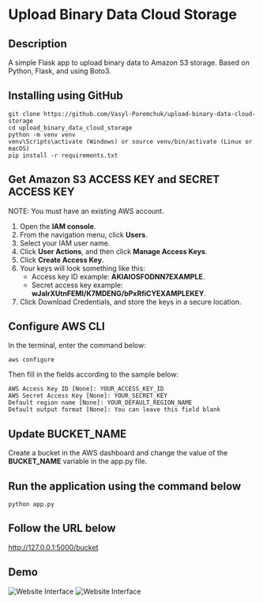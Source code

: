 # Upload Binary Data Cloud Storage

## Description
A simple Flask app to upload binary data to Amazon S3 storage. Based on Python, Flask, and using Boto3.

## Installing using GitHub
```shell
git clone https://github.com/Vasyl-Poremchuk/upload-binary-data-cloud-storage
cd upload_binary_data_cloud_storage
python -m venv venv
venv\Scripts\activate (Windows) or source venv/bin/activate (Linux or macOS)
pip install -r requirements.txt
```

## Get Amazon S3 ACCESS KEY and SECRET ACCESS KEY
NOTE: You must have an existing AWS account.

1. Open the **IAM console**.
2. From the navigation menu, click **Users**.
3. Select your IAM user name.
4. Click **User Actions**, and then click **Manage Access Keys**.
5. Click **Create Access Key**.
6. Your keys will look something like this:
   * Access key ID example: **AKIAIOSFODNN7EXAMPLE**.
   * Secret access key example: **wJaIrXUtnFEMI/K7MDENG/bPxRfiCYEXAMPLEKEY**.
7. Click Download Credentials, and store the keys in a secure location.


## Configure AWS CLI
In the terminal, enter the command below:
```
aws configure
```
Then fill in the fields according to the sample below:
```
AWS Access Key ID [None]: YOUR_ACCESS_KEY_ID
AWS Secret Access Key [None]: YOUR_SECRET_KEY
Default region name [None]: YOUR_DEFAULT_REGION_NAME
Default output format [None]: You can leave this field blank
```

## Update BUCKET_NAME
Create a bucket in the AWS dashboard and change the value of the **BUCKET_NAME** variable in the app.py file.

## Run the application using the command below
```shell
python app.py
```
## Follow the URL below
http://127.0.0.1:5000/bucket

## Demo

![Website Interface](index.png)
![Website Interface](bucket.png)